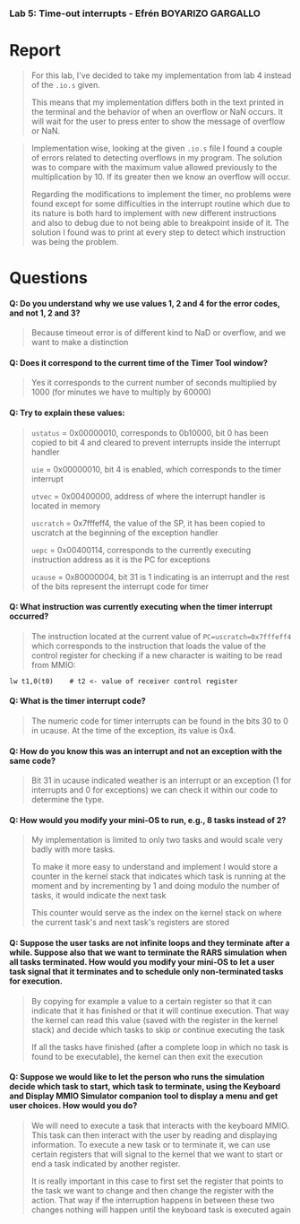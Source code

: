 ### Lab 5: Time-out interrupts - Efrén BOYARIZO GARGALLO

# Report
> For this lab, I've decided to take my implementation from lab 4 instead of the `.io.s` given.
> 
> This means that my implementation differs both in the text printed in the terminal and the behavior of when an overflow or NaN occurs. It will wait for the user to press enter to show the message of overflow or NaN.

> Implementation wise, looking at the given `.io.s` file I found a couple of errors related to detecting overflows in my program. The solution was to compare with the maximum value allowed previously to the multiplication by 10. If its greater then we know an overflow will occur.
>
> Regarding the modifications to implement the timer, no problems were found except for some difficulties in the interrupt routine which due to its nature is both hard to implement with new different instructions and also to debug due to not being able to breakpoint inside of it. The solution I found was to print at every step to detect which instruction was being the problem.

# Questions

#### Q: Do you understand why we use values 1, 2 and 4 for the error codes, and not 1, 2 and 3?
> Because timeout error is of different kind to NaD or overflow, and we want to make a distinction

#### Q: Does it correspond to the current time of the Timer Tool window?
> Yes it corresponds to the current number of seconds multiplied by 1000 (for minutes we have to multiply by 60000)

#### Q: Try to explain these values:
> `ustatus` = 0x00000010, corresponds to 0b10000, bit 0 has been copied to bit 4 and cleared to prevent interrupts inside the interrupt handler
>
> `uie` = 0x00000010, bit 4 is enabled, which corresponds to the timer interrupt
> 
> `utvec` = 0x00400000, address of where the interrupt handler is located in memory
> 
> `uscratch` = 0x7fffeff4, the value of the SP, it has been copied to uscratch at the beginning of the exception handler
> 
> `uepc` = 0x00400114, corresponds to the currently executing instruction address as it is the PC for exceptions
> 
> `ucause` = 0x80000004, bit 31 is 1 indicating is an interrupt and the rest of the bits represent the interrupt code for timer

#### Q: What instruction was currently executing when the timer interrupt occurred?
> The instruction located at the current value of `PC=uscratch=0x7fffeff4` which corresponds to the instruction that loads the value of the control register for checking if a new character is waiting to be read from MMIO:
```
lw t1,0(t0)    # t2 <- value of receiver control register
```

#### Q: What is the timer interrupt code?
> The numeric code for timer interrupts can be found in the bits 30 to 0 in ucause. At the time of the exception, its value is 0x4.

#### Q: How do you know this was an interrupt and not an exception with the same code?
> Bit 31 in ucause indicated weather is an interrupt or an exception (1 for interrupts and 0 for exceptions) we can check it within our code to determine the type.

#### Q: How would you modify your mini-OS to run, e.g., 8 tasks instead of 2?
> My implementation is limited to only two tasks and would scale very badly with more tasks. 
> 
> To make it more easy to understand and implement I would store a counter in the kernel stack that indicates which task is running at the moment and by incrementing by 1 and doing modulo the number of tasks, it would indicate the next task
> 
> This counter would serve as the index on the kernel stack on where the current task's and next task's registers are stored

#### Q: Suppose the user tasks are not infinite loops and they terminate after a while. Suppose also that we want to terminate the RARS simulation when all tasks terminated. How would you modify your mini-OS to let a user task signal that it terminates and to schedule only non-terminated tasks for execution.
> By copying for example a value to a certain register so that it can indicate that it has finished or that it will continue execution. That way the kernel can read this value (saved with the register in the kernel stack) and decide which tasks to skip or continue executing the task
>
> If all the tasks have finished (after a complete loop in which no task is found to be executable), the kernel can then exit the execution

#### Q: Suppose we would like to let the person who runs the simulation decide which task to start, which task to terminate, using the Keyboard and Display MMIO Simulator companion tool to display a menu and get user choices. How would you do?
> We will need to execute a task that interacts with the keyboard MMIO. This task can then interact with the user by reading and displaying information. To execute a new task or to terminate it, we can use certain registers that will signal to the kernel that we want to start or end a task indicated by another register. 
> 
> It is really important in this case to first set the register that points to the task we want to change and then change the register with the action. That way if the interruption happens in between these two changes nothing will happen until the keyboard task is executed again